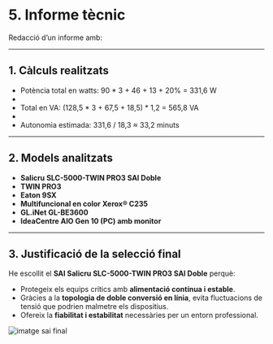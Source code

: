 
# 5. Informe tècnic

Redacció d’un informe amb:  

---

## 1. Càlculs realitzats

- Potència total en watts: 90 * 3 + 46 + 13 + 20% = 331,6 W
- 
- Total en VA: (128,5 * 3 + 67,5 + 18,5) * 1,2 = 565,8 VA
- 
- Autonomia estimada: 331,6 / 18,3 ≈ 33,2 minuts

---

## 2. Models analitzats

- **Salicru SLC-5000-TWIN PRO3 SAI Doble**  
- **TWIN PRO3**  
- **Eaton 9SX**  
- **Multifuncional en color Xerox® C235**  
- **GL.iNet GL-BE3600**  
- **IdeaCentre AIO Gen 10 (PC) amb monitor**  

---

## 3. Justificació de la selecció final

He escollit el **SAI Salicru SLC-5000-TWIN PRO3 SAI Doble** perquè:

- Protegeix els equips crítics amb **alimentació contínua i estable**.  
- Gràcies a la **topologia de doble conversió en línia**, evita fluctuacions de tensió que podrien malmetre els dispositius.  
- Ofereix la **fiabilitat i estabilitat** necessàries per un entorn professional.

![imatge sai final](projecte2/t2/imatge/saifinal.png)




